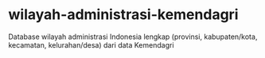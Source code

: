 # wilayah-administrasi-kemendagri
Database wilayah administrasi Indonesia lengkap (provinsi, kabupaten/kota, kecamatan, kelurahan/desa) dari data Kemendagri 
